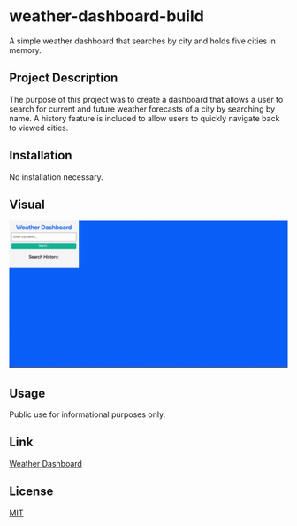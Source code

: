 # weather-dashboard-build
A simple weather dashboard that searches by city and holds five cities in memory. 

## Project Description

The purpose of this project was to create a dashboard that allows a user to search for current and future weather forecasts of a city by searching by name. A history feature is included to allow users to quickly navigate back to viewed cities. 

## Installation

No installation necessary. 

## Visual
![image](./assets/images/weatherdashboard.gif)

## Usage

Public use for informational purposes only. 

## Link

[Weather Dashboard](https://softpoachedeggs.github.io/weather-dashboard-build/)

## License

[MIT](https://choosealicense.com/licenses/mit/)
